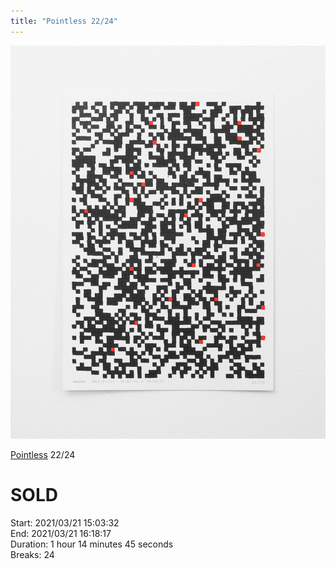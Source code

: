 ```yaml
---
title: "Pointless 22/24"
---
```

![](../assets/202105281549.jpg)

[Pointless](202105271855) 22/24 

# SOLD

Start: 2021/03/21 15:03:32  
End: 2021/03/21 16:18:17  
Duration: 1 hour 14 minutes 45 seconds  
Breaks: 24